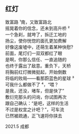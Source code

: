 <div class="poetry-container">

## 红灯

致富路<span class="footnote" onclick="footnoteHD1()">&nbsp;¹</span>南，又致富路北  
摇晃着你的信念，还未到高升桥<span class="footnote" onclick="footnoteHD2()">&nbsp;²</span>  
一个急刹，就垮了，拆迁工地的  
扬尘，使你恍惚的面孔更加费解  
好像这废墟中，还萌生着某种快慰?  
前面，尾灯们一双双都红了眼  
是啊，你那么信任、一直追随的  
也终于露出了敌意。重负下，天桥  
将胸前红灯微微挺起，开始倒数  
将临的败局——看那蔚蓝色的星球<span class="footnote" onclick="footnoteHD3()">&nbsp;³</span>  
可我什么都做不了<span class="footnote" onclick="footnoteHD4()">&nbsp;⁴</span>，“喂？  
是我，还没，堵车，但是快了”  
敷衍完那头的问询，你试图再次  
跟自己确认：“是吧，这样的生活  
不过是权宜之计吧？”，可车流  
已然被疏通，正飞速将你挟去  

<div class="time-note">2021.5 成都</div>

</div>
